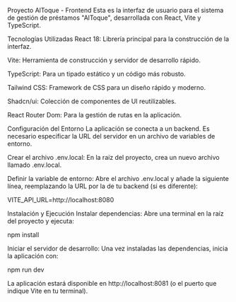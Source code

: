Proyecto AlToque - Frontend
Esta es la interfaz de usuario para el sistema de gestión de préstamos "AlToque", desarrollada con React, Vite y TypeScript.

Tecnologías Utilizadas
React 18: Librería principal para la construcción de la interfaz.

Vite: Herramienta de construcción y servidor de desarrollo rápido.

TypeScript: Para un tipado estático y un código más robusto.

Tailwind CSS: Framework de CSS para un diseño rápido y moderno.

Shadcn/ui: Colección de componentes de UI reutilizables.

React Router Dom: Para la gestión de rutas en la aplicación.

Configuración del Entorno
La aplicación se conecta a un backend. Es necesario especificar la URL del servidor en un archivo de variables de entorno.

Crear el archivo .env.local:
En la raíz del proyecto, crea un nuevo archivo llamado .env.local.

Definir la variable de entorno:
Abre el archivo .env.local y añade la siguiente línea, reemplazando la URL por la de tu backend (si es diferente):

VITE_API_URL=http://localhost:8080

Instalación y Ejecución
Instalar dependencias:
Abre una terminal en la raíz del proyecto y ejecuta:

npm install

Iniciar el servidor de desarrollo:
Una vez instaladas las dependencias, inicia la aplicación con:

npm run dev

La aplicación estará disponible en http://localhost:8081 (o el puerto que indique Vite en tu terminal).
